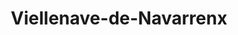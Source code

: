 ---
title: Viellenave-de-Navarrenx
url: /viellenave-de-navarrenx/
latitude: 43.349
longitude: -0.794
---
